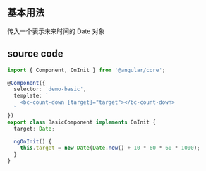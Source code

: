 ## 基本用法

传入一个表示未来时间的 Date 对象

## source code

```typescript
import { Component, OnInit } from '@angular/core';

@Component({
  selector: 'demo-basic',
  template: `
    <bc-count-down [target]="target"></bc-count-down>
  `
})
export class BasicComponent implements OnInit {
  target: Date;

  ngOnInit() {
    this.target = new Date(Date.now() + 10 * 60 * 60 * 1000);
  }
}
```
